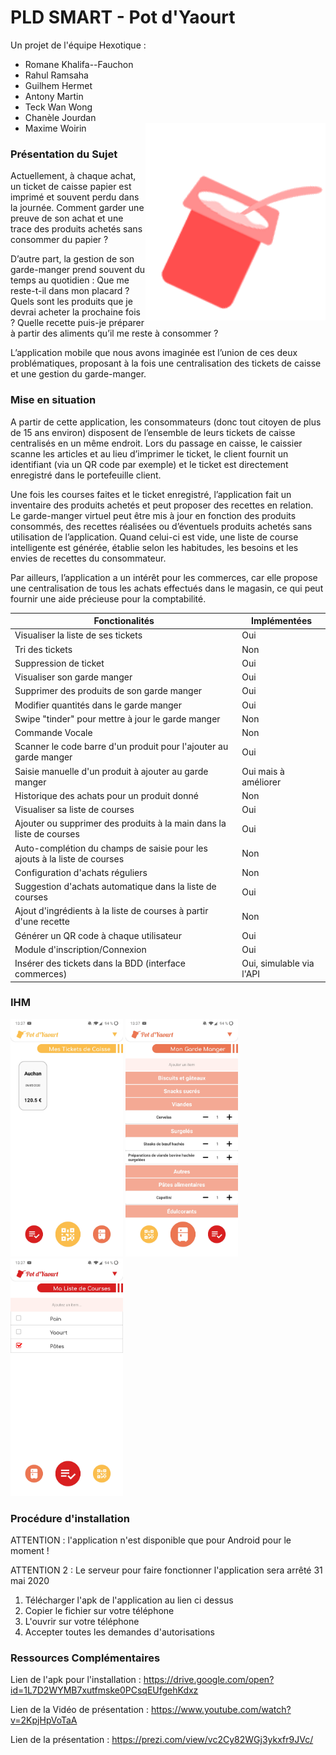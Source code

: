 # PLD SMART - Pot d'Yaourt



Un projet de l'équipe Hexotique :                   
 - Romane Khalifa--Fauchon
 - Rahul Ramsaha
 - Guilhem Hermet
 - Antony Martin
 - Teck Wan Wong
 - Chanèle Jourdan
 - Maxime Woirin   <img   style="float: right;" src="https://github.com/Hexotique/pld_smart/blob/master/ressources/logogif.gif" >

### Présentation du Sujet
Actuellement, à chaque achat, un ticket de caisse papier est imprimé et souvent perdu dans la journée. Comment garder une preuve de son achat et une trace des produits achetés sans consommer du papier ?

D’autre part, la gestion de son garde-manger prend souvent du temps au quotidien : Que me reste-t-il dans mon placard ? Quels sont les produits que je devrai acheter la prochaine fois ? Quelle recette puis-je préparer à partir des aliments qu’il me reste à consommer ?

L’application mobile que nous avons imaginée est l’union de ces deux problématiques, proposant à la fois une centralisation des tickets de caisse et une gestion du garde-manger.

### Mise en situation
A partir de cette application, les consommateurs (donc tout citoyen de plus de 15 ans environ) disposent de l’ensemble de leurs tickets de caisse centralisés en un même endroit. Lors du passage en caisse, le caissier scanne les articles et au lieu d’imprimer le ticket, le client fournit un identifiant (via un QR code par exemple) et le ticket est directement enregistré dans le portefeuille client.

Une fois les courses faites et le ticket enregistré, l’application fait un inventaire des produits achetés et peut proposer des recettes en relation. Le garde-manger virtuel peut être mis à jour en fonction des produits consommés, des recettes réalisées ou d’éventuels produits achetés sans utilisation de l’application. Quand celui-ci est vide, une liste de course intelligente est générée, établie selon les habitudes, les besoins et les envies de recettes du consommateur.

Par ailleurs, l’application a un intérêt pour les commerces, car elle propose une centralisation de tous les achats effectués dans le magasin, ce qui peut fournir une aide précieuse pour la comptabilité.

Fonctionalités | Implémentées
-----------------|------------
Visualiser la liste de ses tickets|Oui
Tri des tickets | Non
Suppression de ticket |Oui
Visualiser son garde manger |Oui
Supprimer des produits de son garde manger|Oui
Modifier quantités dans le garde manger|Oui
Swipe "tinder" pour mettre à jour le garde manger|Non
Commande Vocale |Non
Scanner le code barre d'un produit pour l'ajouter au garde manger |Oui
Saisie manuelle d'un produit à ajouter au garde manger |Oui mais à améliorer
Historique des achats pour un produit donné | Non
Visualiser sa liste de courses |Oui
Ajouter ou supprimer des produits à la main dans la liste de courses | Oui
Auto-complétion du champs de saisie pour les ajouts à la liste de courses|Non
Configuration d'achats réguliers |Non
Suggestion d'achats automatique dans la liste de courses|Oui
Ajout d'ingrédients à la liste de courses à partir d'une recette|Non
Générer un QR code à chaque utilisateur |Oui
Module d'inscription/Connexion | Oui
Insérer des tickets dans la BDD (interface commerces) | Oui, simulable via l'API

### IHM

<p float="left">
 <img src="https://github.com/Hexotique/pld_smart/blob/master/ressources/listeTickets.jpg" width="180" height="380">

 <img src="https://github.com/Hexotique/pld_smart/blob/master/ressources/gardeMANGER.jpg" width="180" height="380">

 <img src="https://github.com/Hexotique/pld_smart/blob/master/ressources/listeCourses.jpg" width="180" height="380">
</p>


### Procédure d'installation

ATTENTION : l'application n'est disponible que pour Android pour le moment !   

ATTENTION 2 : Le serveur pour faire fonctionner l'application sera arrêté 31 mai 2020

1. Télécharger l'apk de l'application au lien ci dessus
2. Copier le fichier sur votre téléphone
3. L'ouvrir sur votre téléphone
4. Accepter toutes les demandes d'autorisations

### Ressources Complémentaires

Lien de l'apk pour l'installation : https://drive.google.com/open?id=1L7D2WYMB7xutfmske0PCsqEUfgehKdxz    

Lien de la Vidéo de présentation : https://www.youtube.com/watch?v=2KpjHpVoTaA   

Lien de la présentation : https://prezi.com/view/vc2Cy82WGj3ykxfr9JVc/
